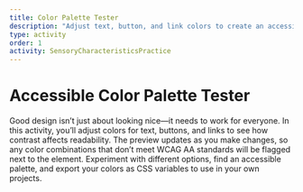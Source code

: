 ```yaml
---
title: Color Palette Tester
description: "Adjust text, button, and link colors to create an accessible palette. This hands-on activity checks contrast in real time and lets you export your final colors as CSS variables."
type: activity
order: 1
activity: SensoryCharacteristicsPractice
---
```


# Accessible Color Palette Tester

Good design isn’t just about looking nice—it needs to work for everyone. In this activity, you’ll adjust colors for text, buttons, and links to see how contrast affects readability. The preview updates as you make changes, so any color combinations that don’t meet WCAG AA standards will be flagged next to the element. Experiment with different options, find an accessible palette, and export your colors as CSS variables to use in your own projects.
